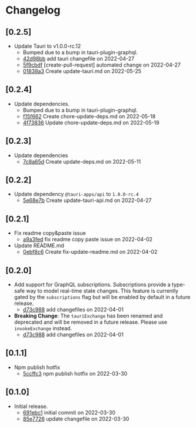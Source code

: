 # Changelog

## \[0.2.5]

- Update Tauri to v1.0.0-rc.12
  - Bumped due to a bump in tauri-plugin-graphql.
  - [42d98bb](https://www.github.com/your-org/tauri-plugin-graphql/commit/42d98bb34ea8d0c350659b669128ad632590131c) add tauri changefile on 2022-04-27
  - [5f9cbdf](https://www.github.com/your-org/tauri-plugin-graphql/commit/5f9cbdf21e3f6d55c5ae41a19751b7d37fc56683) \[create-pull-request] automated change on 2022-04-27
  - [01838a3](https://www.github.com/your-org/tauri-plugin-graphql/commit/01838a3cfb2eba7208e979dad89050902c36e2e7) Create update-tauri.md on 2022-05-25

## \[0.2.4]

- Update dependencies.
  - Bumped due to a bump in tauri-plugin-graphql.
  - [f15f662](https://www.github.com/your-org/tauri-plugin-graphql/commit/f15f6628a4aee793691b13a9b41c7884abd9c5d0) Create chore-update-deps.md on 2022-05-18
  - [4f73836](https://www.github.com/your-org/tauri-plugin-graphql/commit/4f73836c1843b31009289c47d1951e11a1980a49) Update chore-update-deps.md on 2022-05-19

## \[0.2.3]

- Update dependencies
  - [7c8a65d](https://www.github.com/your-org/tauri-plugin-graphql/commit/7c8a65d2ccdf9ea8f0cced2fc8734ba9aec9d1c0) Create update-deps.md on 2022-05-11

## \[0.2.2]

- Update dependency `@tauri-apps/api` to `1.0.0-rc.4`
  - [5e68e7b](https://www.github.com/your-org/tauri-plugin-graphql/commit/5e68e7b7676f51bea1212a62f824708297e2df57) Create update-tauri-api.md on 2022-04-27

## \[0.2.1]

- Fix readme copy\&paste issue
  - [a9a3fed](https://www.github.com/your-org/tauri-plugin-graphql/commit/a9a3fedc958cd33b756d9613526cc555bff4e2f5) fix readme copy paste issue on 2022-04-02
- Update README.md
  - [0ebf8c6](https://www.github.com/your-org/tauri-plugin-graphql/commit/0ebf8c636834d4750b4b9c84eb575e140f7d6fd2) Create fix-update-readme.md on 2022-04-02

## \[0.2.0]

- Add support for GraphQL subscriptions. Subscriptions provide a type-safe way to model real-time state changes. This feature is currently gated by the `subscriptions` flag but will be enabled by default in a future release.
  - [d73c988](https://www.github.com/your-org/tauri-plugin-graphql/commit/d73c988230b5616dd3ce77c782a39cdfd2d10a8c) add changefiles on 2022-04-01
- **Breaking Change**: The `tauriExchange` has been renamed and deprecated and will be removed in a future release. Please use `invokeExchange` instead.
  - [d73c988](https://www.github.com/your-org/tauri-plugin-graphql/commit/d73c988230b5616dd3ce77c782a39cdfd2d10a8c) add changefiles on 2022-04-01

## \[0.1.1]

- Npm publish hotfix
  - [5ccffc3](https://www.github.com/your-org/tauri-plugin-graphql/commit/5ccffc37efa170db92a260ab6bd89e5fe40b625b) npm publish hotfix on 2022-03-30

## \[0.1.0]

- Initial release.
  - [691ebc1](https://www.github.com/your-org/tauri-plugin-graphql/commit/691ebc16f90aba3f0d33ca6b2dadb0552b098239) initial commit on 2022-03-30
  - [85e7726](https://www.github.com/your-org/tauri-plugin-graphql/commit/85e7726dd7e55b70c7bc739835d4ff08685fe220) update changefile on 2022-03-30
